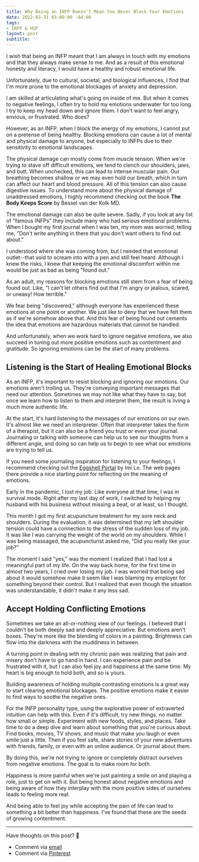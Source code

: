 ```yaml
---
title: Why Being an INFP Doesn't Mean You Never Block Your Emotions
date: 2022-03-31 03:00:00 -04:00
tags:
- INFP & HSP
layout: post
subtitle: ''
---
```


I wish that being an INFP meant that I am always in touch with my emotions and that they always make sense to me. And as a result of this emotional honesty and literacy, I would have a healthy and robust emotional life.

Unfortunately, due to cultural, societal, and biological influences, I find that I'm more prone to the emotional blockages of anxiety and depression.

I am skilled at articulating what's going on inside of me. But when it comes to negative feelings, I often try to hold my emotions underwater for too long. I try to keep my head down and ignore them. I don't want to feel angry, envious, or frustrated. Who does?

However, as an INFP, when I block the energy of my emotions, I cannot put on a pretense of being healthy. Blocking emotions can cause a lot of mental and physical damage to anyone, but especially to INFPs due to their sensitivity to emotional landscapes.

The physical damage can mostly come from muscle tension. When we're trying to stave off difficult emotions, we tend to clench our shoulders, jaws, and butt. When unchecked, this can lead to intense muscular pain. Our breathing becomes shallow or we may even hold our breath, which in turn can affect our heart and blood pressure. All of this tension can also cause digestive issues. To understand more about the physical damage of unaddressed emotions, I highly recommend checking out the book **The Body Keeps Score** by Bessel van der Kolk MD.

The emotional damage can also be quite severe. Sadly, if you look at any list of "famous INFPs" they include many who had serious emotional problems. When I bought my first journal when I was ten,  my mom was worried, telling me, "Don't write anything in there that you don't want others to find out about."

I understood where she was coming from, but I needed that emotional outlet--that void to scream into with a pen and still feel heard. Although I knew the risks, I knew that keeping the emotional discomfort within me would be just as bad as being "found out."

As an adult, my reasons for blocking emotions still stem from a fear of being found out. Like, "I can't let others find out that I'm angry or jealous, scared, or uneasy! How terrible."

We fear being "discovered," although everyone has experienced these emotions at one point or another. We just like to deny that we have felt them as if we're somehow above that.  And this fear of being found out cements the idea that emotions are hazardous materials that cannot be handled.

And unfortunately, when we work hard to ignore negative emotions, we also succeed in tuning out more positive emotions such as contentment and gratitude. So ignoring emotions can be the start of many problems.

## Listening is the Start of Healing Emotional Blocks

As an INFP, it's important to resist blocking and ignoring our emotions. Our emotions aren't trolling us. They're conveying important messages that need our attention. Sometimes we may not like what they have to say, but once we learn how to listen to them and interpret them, the result is living a much more authentic life.

At the start, it's hard listening to the messages of our emotions on our own. It's almost like we need an interpreter.  Often that interpreter takes the form of a therapist, but it can also be a friend you trust or even your journal. Journaling or talking with someone can help us to see our thoughts from a different angle, and doing so can help us to begin to see what our emotions are trying to tell us.

If you need some journaling inspiration for listening to your feelings, I recommend checking out the [Eggshell Portal](https://eggshellportal.squarespace.com/) by Imi Lo. The web pages there provide a nice starting point for reflecting on the meaning of emotions.

Early in the pandemic, I lost my job. Like everyone at that time, I was in survival mode. Right after my last day of work, I switched to helping my husband with his business without missing a beat, or at least, so I thought.

This month I got my first acupuncture treatment for my sore neck and shoulders. During the evaluation, it was determined that my left shoulder tension could have a connection to the stress of the sudden loss of my job. It was like I was carrying the weight of the world on my shoulders. While I was being massaged, the acupuncturist asked me, "Did you really like your job?”

The moment I said "yes," was the moment I realized that I had lost a meaningful part of my life. On the way back home, for the first time in almost two years, I cried over losing my job. I was worried that being sad about it would somehow make it seem like I was blaming my employer for something beyond their control. But I realized that even though the situation was understandable, it didn't make it any less sad.

## Accept Holding Conflicting Emotions

Sometimes we take an all-or-nothing view of our feelings. I believed that I couldn't be both deeply sad and deeply appreciative. But emotions aren't boxes. They're more like the blending of colors in a painting. Brightness can flow into the darkness with the muddiness in between.

A turning point in dealing with my chronic pain was realizing that pain and misery don't have to go hand in hand. I can experience pain and be frustrated with it, but I can also feel joy and happiness at the same time. My heart is big enough to hold both, and so is yours.

Building awareness of holding multiple contrasting emotions is a great way to start clearing emotional blockages. The positive emotions make it easier to find ways to soothe the negative ones.

For the INFP personality type, using the explorative power of extraverted intuition can help with this. Even if it's difficult, try new things, no matter how small or simple. Experiment with new foods, styles, and places. Take time to do a deep dive and learn about something that you're curious about. Find books, movies, TV shows, and music that make you laugh or even smile just a little. Then if you feel safe, share stories of your new adventures with friends, family, or even with an online audience. Or journal about them.

By doing this, we're not trying to ignore or completely distract ourselves from negative emotions. The goal is to make room for both.

Happiness is more painful when we're just painting a smile on and playing a role, just to get on with it. But being honest about negative emotions and being aware of how they interplay with the more positive sides of ourselves leads to feeling more real.

And being able to feel joy while accepting the pain of life can lead to something a bit better than happiness. I've found that these are the seeds of growing contentment.

***

Have thoughts on this post? 🤔

* Comment via [email](https://arcadiapage.com/talk/)
* Comment via [Pinterest](https://www.pinterest.com/pin/339107046953210139/)
